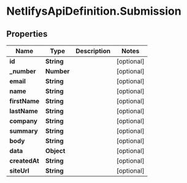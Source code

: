# NetlifysApiDefinition.Submission

## Properties
Name | Type | Description | Notes
------------ | ------------- | ------------- | -------------
**id** | **String** |  | [optional] 
**_number** | **Number** |  | [optional] 
**email** | **String** |  | [optional] 
**name** | **String** |  | [optional] 
**firstName** | **String** |  | [optional] 
**lastName** | **String** |  | [optional] 
**company** | **String** |  | [optional] 
**summary** | **String** |  | [optional] 
**body** | **String** |  | [optional] 
**data** | **Object** |  | [optional] 
**createdAt** | **String** |  | [optional] 
**siteUrl** | **String** |  | [optional] 


